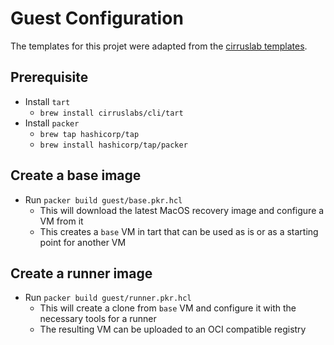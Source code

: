 # Guest Configuration
The templates for this projet were adapted from the [cirruslab templates](https://github.com/cirruslabs/macos-image-templates).

## Prerequisite

- Install `tart`
  - `brew install cirruslabs/cli/tart`
- Install `packer`
  - `brew tap hashicorp/tap`
  - `brew install hashicorp/tap/packer`

## Create a base image

- Run `packer build guest/base.pkr.hcl`
  - This will download the latest MacOS recovery image and configure a VM from it
  - This creates a `base` VM in tart that can be used as is or as a starting point for another VM

## Create a runner image

- Run `packer build guest/runner.pkr.hcl`
  - This will create a clone from `base` VM and configure it with the necessary tools for a runner
  - The resulting VM can be uploaded to an OCI compatible registry